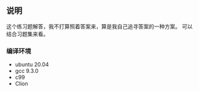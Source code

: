 ## 说明

这个练习题解答，我不打算照着答案来，算是我自己追寻答案的一种方案。
可以结合习题集来看。

### 编译环境

* ubuntu 20.04
* gcc 9.3.0
* c99
* Clion